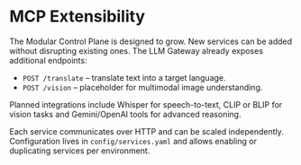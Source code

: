 # MCP Extensibility

The Modular Control Plane is designed to grow. New services can be added without disrupting existing ones. The LLM Gateway already exposes additional endpoints:

- `POST /translate` – translate text into a target language.
- `POST /vision` – placeholder for multimodal image understanding.

Planned integrations include Whisper for speech-to-text, CLIP or BLIP for vision tasks and Gemini/OpenAI tools for advanced reasoning.

Each service communicates over HTTP and can be scaled independently. Configuration lives in `config/services.yaml` and allows enabling or duplicating services per environment.
